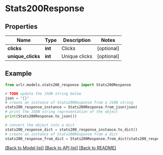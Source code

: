 # Stats200Response


## Properties

Name | Type | Description | Notes
------------ | ------------- | ------------- | -------------
**clicks** | **int** | Clicks | [optional] 
**unique_clicks** | **int** | Unique clicks | [optional] 

## Example

```python
from urlr.models.stats200_response import Stats200Response

# TODO update the JSON string below
json = "{}"
# create an instance of Stats200Response from a JSON string
stats200_response_instance = Stats200Response.from_json(json)
# print the JSON string representation of the object
print(Stats200Response.to_json())

# convert the object into a dict
stats200_response_dict = stats200_response_instance.to_dict()
# create an instance of Stats200Response from a dict
stats200_response_from_dict = Stats200Response.from_dict(stats200_response_dict)
```
[[Back to Model list]](../README.md#documentation-for-models) [[Back to API list]](../README.md#documentation-for-api-endpoints) [[Back to README]](../README.md)


